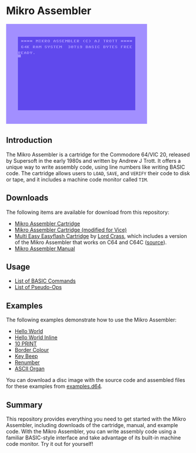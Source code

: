 # Mikro Assembler

![Screenshot of Mikro Assembler interface](images/mikro-assembler-start.png)


## Introduction

The Mikro Assembler is a cartridge for the Commodore 64/VIC 20, released by Supersoft in the early 1980s and written by Andrew J Trott. It offers a unique way to write assembly code, using line numbers like writing BASIC code. The cartridge allows users to `LOAD`, `SAVE`, and `VERIFY` their code to disk or tape, and it includes a machine code monitor called `TIM`.


## Downloads

The following items are available for download from this repository:

* [Mikro Assembler Cartridge](downloads/cartridges/Mikro%20Assembler.crt)
* [Mikro Assembler Cartridge (modified for Vice)](downloads/cartridges/Mikro%20Assembler%20[vice].crt)
* [Multi Easy Easyflash Cartridge](downloads/cartridges/Multi-Easy.crt) by [Lord Crass](https://csdb.dk/scener/?id=25177), which includes a version of the Mikro Assembler that works on C64 and C64C ([source](https://csdb.dk/release/?id=117893)).
* [Mikro Assembler Manual](downloads/Mikro%20Assembler%20Manual.pdf)


## Usage

* [List of BASIC Commands](Basic%20Commands.md)
* [List of Pseudo-Ops](Pseudo-Ops.md)


## Examples

The following examples demonstrate how to use the Mikro Assembler:

* [Hello World](examples/helloworld.md)
* [Hello World Inline](examples/helloworldinline.md)
* [10 PRINT](examples/10PRINT.md)
* [Border Colour](examples/borcol.md)
* [Key Beep](examples/keybeep.md)
* [Renumber](examples/renumber.md)
* [ASCII Organ](examples/asciiorgan.md)

You can download a disc image with the source code and assembled files for these examples from [examples.d64](examples/examples.d64).


## Summary

This repository provides everything you need to get started with the Mikro Assembler, including downloads of the cartridge, manual, and example code. With the Mikro Assembler, you can write assembly code using a familiar BASIC-style interface and take advantage of its built-in machine code monitor. Try it out for yourself!
